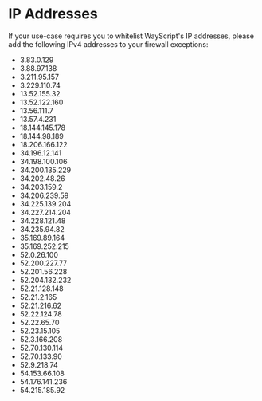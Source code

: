 # IP Addresses

If your use-case requires you to whitelist WayScript's IP addresses, please add the following IPv4 addresses to your firewall exceptions:

* 3.83.0.129
* 3.88.97.138
* 3.211.95.157
* 3.229.110.74
* 13.52.155.32
* 13.52.122.160
* 13.56.111.7
* 13.57.4.231
* 18.144.145.178
* 18.144.98.189
* 18.206.166.122
* 34.196.12.141
* 34.198.100.106
* 34.200.135.229
* 34.202.48.26
* 34.203.159.2
* 34.206.239.59
* 34.225.139.204
* 34.227.214.204
* 34.228.121.48
* 34.235.94.82
* 35.169.89.164
* 35.169.252.215
* 52.0.26.100
* 52.200.227.77
* 52.201.56.228
* 52.204.132.232
* 52.21.128.148
* 52.21.2.165
* 52.21.216.62
* 52.22.124.78
* 52.22.65.70
* 52.23.15.105
* 52.3.166.208
* 52.70.130.114
* 52.70.133.90
* 52.9.218.74
* 54.153.66.108
* 54.176.141.236
* 54.215.185.92

